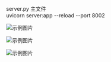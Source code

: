 server.py 主文件 <br>
uvicorn server:app --reload --port 8002

![示例图片](	https://pic2.zhimg.com/v2-1f9164da9a199c1bc23de298b4677c23_r.jpg)


![示例图片](https://pic1.zhimg.com/v2-8c8361e551b73d1ff49e04eccd7c72f6_r.jpg)

![示例图片](https://picx.zhimg.com/v2-1e43159d9caf353a1d5b0b7d8fdbb343_r.jpg)
